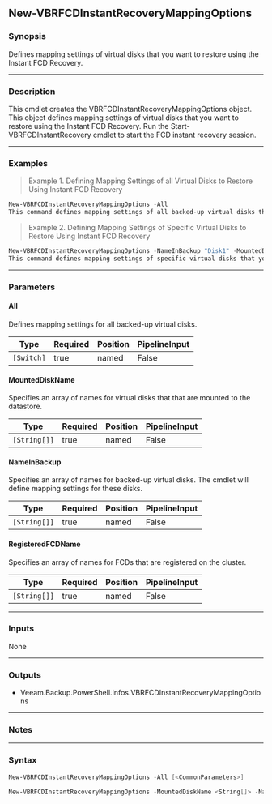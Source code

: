 New-VBRFCDInstantRecoveryMappingOptions
---------------------------------------

### Synopsis
Defines mapping settings of virtual disks that you want to restore using the Instant FCD Recovery.

---

### Description

This cmdlet creates the VBRFCDInstantRecoveryMappingOptions object.
This object defines mapping settings of virtual disks that you want to restore using the Instant FCD Recovery.
Run the Start-VBRFCDInstantRecovery cmdlet to start the FCD instant recovery session.

---

### Examples
> Example 1. Defining Mapping Settings of all Virtual Disks to Restore Using Instant FCD Recovery

```PowerShell
New-VBRFCDInstantRecoveryMappingOptions -All
This command defines mapping settings of all backed-up virtual disks that you want to restore using the Instant FCD Recovery.
```
> Example 2. Defining Mapping Settings of Specific Virtual Disks to Restore Using Instant FCD Recovery

```PowerShell
New-VBRFCDInstantRecoveryMappingOptions -NameInBackup "Disk1" -MountedDiskName "RestoredDisk1" -RegisteredFCDName "FCD-Disk1"
This command defines mapping settings of specific virtual disks that you want to restore using the Instant FCD Recovery.
```

---

### Parameters
#### **All**
Defines mapping settings for all backed-up virtual disks.

|Type      |Required|Position|PipelineInput|
|----------|--------|--------|-------------|
|`[Switch]`|true    |named   |False        |

#### **MountedDiskName**
Specifies an array of names for virtual disks that that are mounted to the datastore.

|Type        |Required|Position|PipelineInput|
|------------|--------|--------|-------------|
|`[String[]]`|true    |named   |False        |

#### **NameInBackup**
Specifies an array of names for backed-up virtual disks.
The cmdlet will define mapping settings for these disks.

|Type        |Required|Position|PipelineInput|
|------------|--------|--------|-------------|
|`[String[]]`|true    |named   |False        |

#### **RegisteredFCDName**
Specifies an array of names for FCDs that are registered on the cluster.

|Type        |Required|Position|PipelineInput|
|------------|--------|--------|-------------|
|`[String[]]`|true    |named   |False        |

---

### Inputs
None

---

### Outputs
* Veeam.Backup.PowerShell.Infos.VBRFCDInstantRecoveryMappingOptions

---

### Notes

---

### Syntax
```PowerShell
New-VBRFCDInstantRecoveryMappingOptions -All [<CommonParameters>]
```
```PowerShell
New-VBRFCDInstantRecoveryMappingOptions -MountedDiskName <String[]> -NameInBackup <String[]> -RegisteredFCDName <String[]> [<CommonParameters>]
```
